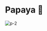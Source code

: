 <h1>Papaya 🔮</h1>

![p-2](https://github.com/safia-itouchene/Papaya_reactjs_template/assets/115651730/11dcdd38-eb7b-44f9-8863-f7df0ae709c2)
